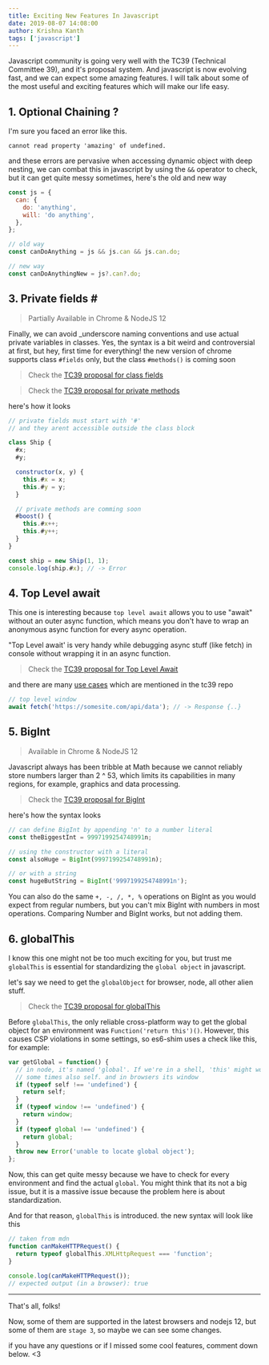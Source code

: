 ```yaml
---
title: Exciting New Features In Javascript
date: 2019-08-07 14:08:00
author: Krishna Kanth
tags: ['javascript']
---
```


Javascript community is going very well with the TC39 (Technical Committee 39),
and it's proposal system. And javascript is now evolving fast, and we can expect
some amazing features. I will talk about some of the most useful and exciting
features which will make our life easy.

## 1. Optional Chaining ?

I'm sure you faced an error like this.

`cannot read property 'amazing' of undefined.`

and these errors are pervasive when accessing dynamic object with deep nesting,
we can combat this in javascript by using the `&&` operator to check, but it can
get quite messy sometimes, here's the old and new way

```js
const js = {
  can: {
    do: 'anything',
    will: 'do anything',
  },
};

// old way
const canDoAnything = js && js.can && js.can.do;

// new way
const canDoAnythingNew = js?.can?.do;
```

## 3. Private fields _#_

> Partially Available in Chrome & NodeJS 12

Finally, we can avoid \_underscore naming conventions and use actual private
variables in classes. Yes, the syntax is a bit weird and controversial at first,
but hey, first time for everything! the new version of chrome supports class
`#fields` only, but the class `#methods()` is coming soon

> Check the
> [TC39 proposal for class fields](https://github.com/tc39/proposal-class-fields)

> Check the
> [TC39 proposal for private methods](https://github.com/tc39/proposal-private-methods)

here's how it looks

```js
// private fields must start with '#'
// and they arent accessible outside the class block

class Ship {
  #x;
  #y;

  constructor(x, y) {
    this.#x = x;
    this.#y = y;
  }

  // private methods are comming soon
  #boost() {
    this.#x++;
    this.#y++;
  }
}

const ship = new Ship(1, 1);
console.log(ship.#x); // -> Error

```

## 4. Top Level await

This one is interesting because `top level await` allows you to use "await"
without an outer async function, which means you don't have to wrap an anonymous
async function for every async operation.

"Top Level await' is very handy while debugging async stuff (like fetch) in
console without wrapping it in an async function.

> Check the
> [TC39 proposal for Top Level Await](https://github.com/tc39/proposal-top-level-await)

and there are many
[use cases](https://github.com/tc39/proposal-top-level-await#use-cases) which
are mentioned in the tc39 repo

```js
// top level window
await fetch('https://somesite.com/api/data'); // -> Response {..}
```

## 5. BigInt

> Available in Chrome & NodeJS 12

Javascript always has been tribble at Math because we cannot reliably store
numbers larger than 2 ^ 53, which limits its capabilities in many regions, for
example, graphics and data processing.

> Check the [TC39 proposal for BigInt](https://github.com/tc39/proposal-bigint)

here's how the syntax looks

```js
// can define BigInt by appending 'n' to a number literal
const theBiggestInt = 9997199254748991n;

// using the constructor with a literal
const alsoHuge = BigInt(9997199254748991n);

// or with a string
const hugeButString = BigInt('9997199254748991n');
```

You can also do the same `+, -, /, *, %` operations on BigInt as you would
expect from regular numbers, but you can't mix BigInt with numbers in most
operations. Comparing Number and BigInt works, but not adding them.

## 6. globalThis

I know this one might not be too much exciting for you, but trust me
`globalThis` is essential for standardizing the `global object` in javascript.

let's say we need to get the `globalObject` for browser, node, all other alien
stuff.

> Check the
> [TC39 proposal for globalThis](https://github.com/tc39/proposal-global)

Before `globalThis`, the only reliable cross-platform way to get the global
object for an environment was `Function('return this')()`. However, this causes
CSP violations in some settings, so es6-shim uses a check like this, for
example:

```js
var getGlobal = function() {
  // in node, it's named 'global'. If we're in a shell, 'this' might work.
  // some times also self. and in browsers its window
  if (typeof self !== 'undefined') {
    return self;
  }
  if (typeof window !== 'undefined') {
    return window;
  }
  if (typeof global !== 'undefined') {
    return global;
  }
  throw new Error('unable to locate global object');
};
```

Now, this can get quite messy because we have to check for every environment and
find the actual `global`. You might think that its not a big issue, but it is a
massive issue because the problem here is about standardization.

And for that reason, `globalThis` is introduced. the new syntax will look like
this

```js
// taken from mdn
function canMakeHTTPRequest() {
  return typeof globalThis.XMLHttpRequest === 'function';
}

console.log(canMakeHTTPRequest());
// expected output (in a browser): true
```

---

That's all, folks!

Now, some of them are supported in the latest browsers and nodejs 12, but some
of them are `stage 3`, so maybe we can see some changes.

if you have any questions or if I missed some cool features, comment down below.
<3
